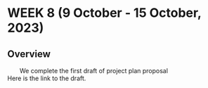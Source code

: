 # WEEK 8 (9 October - 15 October, 2023)

## Overview
&emsp;&emsp;We complete the first draft of project plan proposal
<br/>
Here is the link to the draft.


